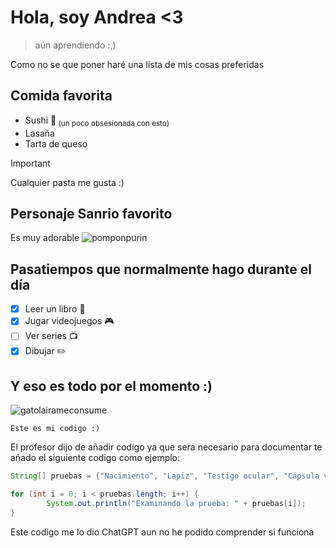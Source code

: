 # **Hola, soy Andrea <3**
> aún aprendiendo :,)

Como no se que poner haré una lista de mis cosas preferidas

## Comida favorita
- Sushi 🍣<sub> (un poco obsesionada con esto)</sub>
- Lasaña 
- Tarta de queso
>[!Important]
> Cualquier pasta me gusta :)
## Personaje Sanrio favorito
Es muy adorable
![pomponpurin](https://i.pinimg.com/736x/07/8c/5d/078c5d1e307d741a5a7bfc66a9964897.jpg)
## Pasatiempos que normalmente hago durante el día
- [x] Leer un libro 📖
- [x] Jugar videojuegos 🎮
- [ ] Ver series 📺
- [x] Dibujar ✏️
## Y eso es todo por el momento :)
![gatolairameconsume](https://media.tenor.com/GTCSlk5h3NsAAAAj/motion-cat-transparent.gif)

```
Este es mi codigo :)
```

El profesor dijo de añadir codigo ya que sera necesario para documentar te añado el siguiente codigo como ejemplo:

```java
String[] pruebas = {"Nacimiento", "Lapiz", "Testigo ocular", "Cápsula vacía"};

for (int i = 0; i < pruebas.length; i++) {
        System.out.println("Examinando la prueba: " + pruebas[i]);
}

```
Este codigo me lo dio ChatGPT aun no he podido comprender si funciona